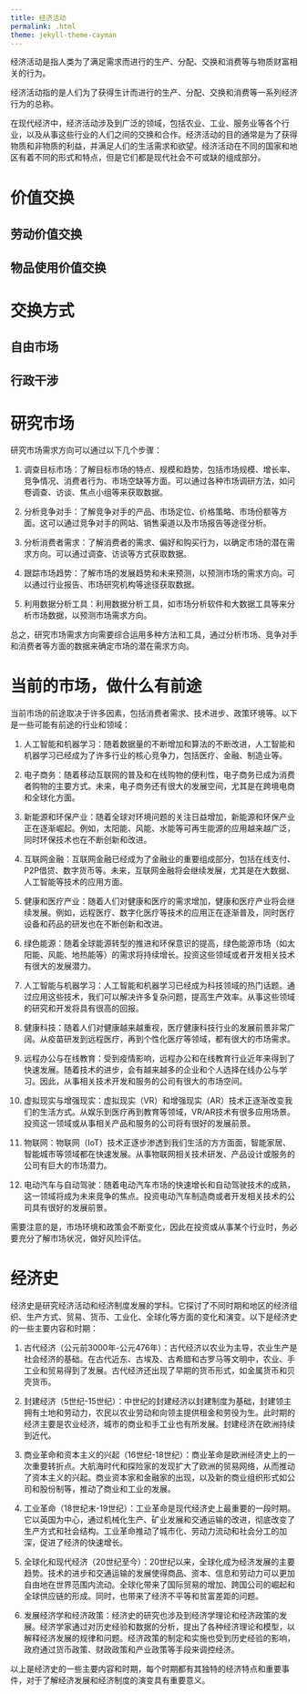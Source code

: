 ```yaml
---
title: 经济活动
permalink: .html
theme: jekyll-theme-cayman
---
```


经济活动是指人类为了满足需求而进行的生产、分配、交换和消费等与物质财富相关的行为。

经济活动指的是人们为了获得生计而进行的生产、分配、交换和消费等一系列经济行为的总称。

在现代经济中，经济活动涉及到广泛的领域，包括农业、工业、服务业等各个行业，以及从事这些行业的人们之间的交换和合作。经济活动的目的通常是为了获得物质和非物质的利益，并满足人们的生活需求和欲望。经济活动在不同的国家和地区有着不同的形式和特点，但是它们都是现代社会不可或缺的组成部分。

# 价值交换

## 劳动价值交换

## 物品使用价值交换

# 交换方式

## 自由市场

## 行政干涉


# 研究市场

研究市场需求方向可以通过以下几个步骤：

1. 调查目标市场：了解目标市场的特点、规模和趋势，包括市场规模、增长率、竞争情况、消费者行为、市场空缺等方面。可以通过各种市场调研方法，如问卷调查、访谈、焦点小组等来获取数据。

2. 分析竞争对手：了解竞争对手的产品、市场定位、价格策略、市场份额等方面。这可以通过竞争对手的网站、销售渠道以及市场报告等途径分析。

3. 分析消费者需求：了解消费者的需求、偏好和购买行为，以确定市场的潜在需求方向。可以通过调查、访谈等方式获取数据。

4. 跟踪市场趋势：了解市场的发展趋势和未来预测，以预测市场的需求方向。可以通过行业报告、市场研究机构等途径获取数据。

5. 利用数据分析工具：利用数据分析工具，如市场分析软件和大数据工具等来分析市场数据，以预测市场需求方向。

总之，研究市场需求方向需要综合运用多种方法和工具，通过分析市场、竞争对手和消费者等方面的数据来确定市场的潜在需求方向。

# 当前的市场，做什么有前途

当前市场的前途取决于许多因素，包括消费者需求、技术进步、政策环境等。以下是一些可能有前途的行业和领域：

1. 人工智能和机器学习：随着数据量的不断增加和算法的不断改进，人工智能和机器学习已经成为了许多行业的核心竞争力，包括医疗、金融、制造业等。

2. 电子商务：随着移动互联网的普及和在线购物的便利性，电子商务已成为消费者购物的主要方式。未来，电子商务还有很大的发展空间，尤其是在跨境电商和全球化方面。

3. 新能源和环保产业：随着全球对环境问题的关注日益增加，新能源和环保产业正在逐渐崛起。例如，太阳能、风能、水能等可再生能源的应用越来越广泛，同时环保技术也在不断创新和改进。

4. 互联网金融：互联网金融已经成为了金融业的重要组成部分，包括在线支付、P2P借贷、数字货币等。未来，互联网金融将会继续发展，尤其是在大数据、人工智能等技术的应用方面。

5. 健康和医疗产业：随着人们对健康和医疗的需求增加，健康和医疗产业将会继续发展。例如，远程医疗、数字化医疗等技术的应用正在逐渐普及，同时医疗设备和药品的研发也在不断创新和改进。

6. 绿色能源：随着全球能源转型的推进和环保意识的提高，绿色能源市场（如太阳能、风能、地热能等）的需求将持续增长。投资这些领域或者开发相关技术有很大的发展潜力。

7. 人工智能与机器学习：人工智能和机器学习已经成为科技领域的热门话题。通过应用这些技术，我们可以解决许多复杂问题，提高生产效率。从事这些领域的研究和开发将具有很高的回报。

8. 健康科技：随着人们对健康越来越重视，医疗健康科技行业的发展前景非常广阔。从疫苗研发到远程医疗，再到个性化医疗等领域，都有很大的市场需求。

9. 远程办公与在线教育：受到疫情影响，远程办公和在线教育行业近年来得到了快速发展。随着技术的进步，会有越来越多的企业和个人选择在线办公与学习。因此，从事相关技术开发和服务的公司有很大的市场空间。

10. 虚拟现实与增强现实：虚拟现实（VR）和增强现实（AR）技术正逐渐改变我们的生活方式。从娱乐到医疗再到教育等领域，VR/AR技术有很多应用场景。投资这一领域或从事相关产品和服务的公司将有很好的发展前景。

11. 物联网：物联网（IoT）技术正逐步渗透到我们生活的方方面面，智能家居、智能城市等领域都在快速发展。从事物联网相关技术研发、产品设计或服务的公司有巨大的市场潜力。

12. 电动汽车与自动驾驶：随着电动汽车市场的快速增长和自动驾驶技术的成熟，这一领域将成为未来竞争的焦点。投资电动汽车制造商或者开发相关技术的公司具有很好的发展前景。

需要注意的是，市场环境和政策会不断变化，因此在投资或从事某个行业时，务必要充分了解市场状况，做好风险评估。

# 经济史

经济史是研究经济活动和经济制度发展的学科。它探讨了不同时期和地区的经济组织、生产方式、贸易、货币、工业化、全球化等方面的变化和演变。以下是经济史的一些主要内容和时期：

1. 古代经济（公元前3000年-公元476年）：古代经济以农业为主导，农业生产是社会经济的基础。在古代近东、古埃及、古希腊和古罗马等文明中，农业、手工业和贸易得到了发展。古代经济还出现了早期的货币形式，如金属货币和贝壳货币。

2. 封建经济（5世纪-15世纪）：中世纪的封建经济以封建制度为基础，封建领主拥有土地和劳动力，农民以农业劳动和向领主提供租金和劳役为生。此时期的经济主要是农业经济，城市的商业和手工业也有所发展。封建经济在欧洲持续到近代。

3. 商业革命和资本主义的兴起（16世纪-18世纪）：商业革命是欧洲经济史上的一次重要转折点。大航海时代和探险家的发现扩大了欧洲的贸易网络，从而推动了资本主义的兴起。商业资本家和金融家的出现，以及新的商业组织形式如公司和股份制等，推动了商业和工业的发展。

4. 工业革命（18世纪末-19世纪）：工业革命是现代经济史上最重要的一段时期。它以英国为中心，通过机械化生产、矿业发展和交通运输的改进，彻底改变了生产方式和社会结构。工业革命推动了城市化、劳动力流动和社会分工的加深，促进了经济的快速增长。

5. 全球化和现代经济（20世纪至今）：20世纪以来，全球化成为经济发展的主要趋势。技术的进步和交通运输的发展使得商品、资本、信息和劳动力可以更加自由地在世界范围内流动。全球化带来了国际贸易的增加、跨国公司的崛起和全球供应链的形成。同时，也带来了经济不平等和贫富差距的问题。

6. 发展经济学和经济政策：经济史的研究也涉及到经济学理论和经济政策的发展。经济学家通过对历史经验和数据的分析，提出了各种经济理论和模型，以解释经济发展的规律和问题。经济政策的制定和实施也受到历史经验的影响，政府通过货币政策、财政政策和产业政策等手段来调控经济。

以上是经济史的一些主要内容和时期，每个时期都有其独特的经济特点和重要事件，对于了解经济发展和经济制度的演变具有重要意义。